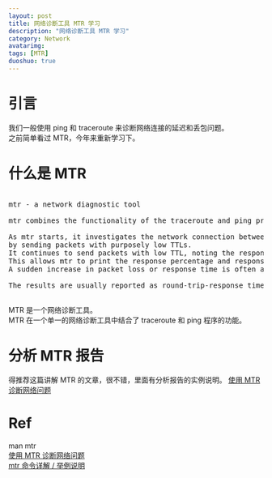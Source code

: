 ```yaml
---
layout: post
title: 网络诊断工具 MTR 学习
description: "网络诊断工具 MTR 学习"
category: Network
avatarimg:
tags: [MTR]
duoshuo: true
---
```


# 引言

我们一般使用 ping 和 traceroute 来诊断网络连接的延迟和丢包问题。  
之前简单看过 MTR，今年来重新学习下。

# 什么是 MTR

<pre>

mtr - a network diagnostic tool

mtr combines the functionality of the traceroute and ping programs in a single network diagnostic tool.

As mtr starts, it investigates the network connection between the host mtr runs on and HOSTNAME.
by sending packets with purposely low TTLs. 
It continues to send packets with low TTL, noting the response time of the intervening routers.  
This allows mtr to print the response percentage and response times of the internet route to HOSTNAME.  
A sudden increase in packet loss or response time is often an indication of a bad (or simply overloaded) link.

The results are usually reported as round-trip-response times in miliseconds and the percentage of packetloss.

</pre>

MTR 是一个网络诊断工具。  
MTR 在一个单一的网络诊断工具中结合了 traceroute 和 ping 程序的功能。


# 分析 MTR 报告

得推荐这篇讲解 MTR 的文章，很不错，里面有分析报告的实例说明。
[使用 MTR 诊断网络问题](https://meiriyitie.com/2015/05/26/diagnosing-network-issues-with-mtr)  


# Ref
man mtr  
[使用 MTR 诊断网络问题](https://meiriyitie.com/2015/05/26/diagnosing-network-issues-with-mtr)   
[mtr 命令详解 / 举例说明](http://blog.hexu.org/archives/1050.shtml)  

